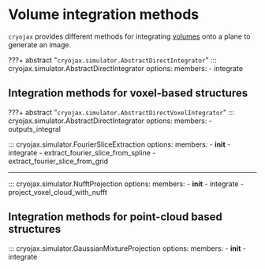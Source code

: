 # Volume integration methods

`cryojax` provides different methods for integrating [volumes](./volume.md#volume-representations) onto a plane to generate an image.

???+ abstract "`cryojax.simulator.AbstractDirectIntegrator`"
    ::: cryojax.simulator.AbstractDirectIntegrator
        options:
            members:
                - integrate

## Integration methods for voxel-based structures

???+ abstract "`cryojax.simulator.AbstractDirectVoxelIntegrator`"
    ::: cryojax.simulator.AbstractDirectIntegrator
        options:
            members:
                - outputs_integral

::: cryojax.simulator.FourierSliceExtraction
        options:
            members:
                - __init__
                - integrate
                - extract_fourier_slice_from_spline
                - extract_fourier_slice_from_grid

---

::: cryojax.simulator.NufftProjection
        options:
            members:
                - __init__
                - integrate
                - project_voxel_cloud_with_nufft

## Integration methods for point-cloud based structures

::: cryojax.simulator.GaussianMixtureProjection
        options:
            members:
                - __init__
                - integrate
